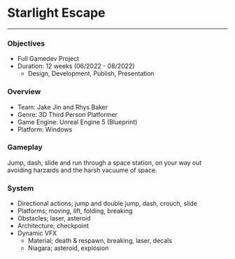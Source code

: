 # Starlight Escape
---
### Objectives
- Full Gamedev Project
- Duration: 12 weeks (06/2022 - 08/2022)
  - Design, Development, Publish, Presentation

### Overview
- Team: Jake Jin and Rhys Baker
- Genre: 3D Third Person Platformer
- Game Engine: Unreal Engine 5 (Blueprint)
- Platform: Windows


### Gameplay
Jump, dash, slide and run through a space station, on your way out avoiding harzards and the harsh vacuume of space.

### System
- Directional actions; jump and double jump, dash, crouch, slide
- Platforms; moving, lift, folding, breaking
- Obstacles; laser, asteroid
- Architecture; checkpoint
- Dynamic VFX
  - Material; death & respawn, breaking, laser, decals
  - Niagara; asteroid, explosion
